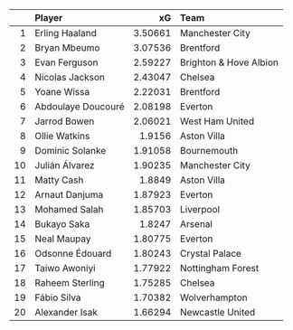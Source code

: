 |    | Player             |      xG | Team                   |
|---:|:-------------------|--------:|:-----------------------|
|  1 | Erling Haaland     | 3.50661 | Manchester City        |
|  2 | Bryan Mbeumo       | 3.07536 | Brentford              |
|  3 | Evan Ferguson      | 2.59227 | Brighton & Hove Albion |
|  4 | Nicolas Jackson    | 2.43047 | Chelsea                |
|  5 | Yoane Wissa        | 2.22031 | Brentford              |
|  6 | Abdoulaye Doucouré | 2.08198 | Everton                |
|  7 | Jarrod Bowen       | 2.06021 | West Ham United        |
|  8 | Ollie Watkins      | 1.9156  | Aston Villa            |
|  9 | Dominic Solanke    | 1.91058 | Bournemouth            |
| 10 | Julián Álvarez     | 1.90235 | Manchester City        |
| 11 | Matty Cash         | 1.8849  | Aston Villa            |
| 12 | Arnaut Danjuma     | 1.87923 | Everton                |
| 13 | Mohamed Salah      | 1.85703 | Liverpool              |
| 14 | Bukayo Saka        | 1.8247  | Arsenal                |
| 15 | Neal Maupay        | 1.80775 | Everton                |
| 16 | Odsonne Édouard    | 1.80243 | Crystal Palace         |
| 17 | Taiwo Awoniyi      | 1.77922 | Nottingham Forest      |
| 18 | Raheem Sterling    | 1.75285 | Chelsea                |
| 19 | Fábio Silva        | 1.70382 | Wolverhampton          |
| 20 | Alexander Isak     | 1.66294 | Newcastle United       |